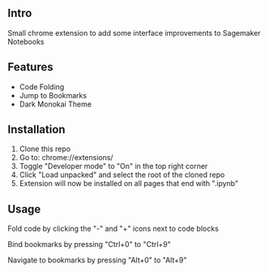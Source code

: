 ## Intro

Small chrome extension to add some interface improvements to Sagemaker Notebooks

## Features

* Code Folding
* Jump to Bookmarks
* Dark Monokai Theme

## Installation

1. Clone this repo
2. Go to: chrome://extensions/
3. Toggle "Developer mode" to "On" in the top right corner
4. Click "Load unpacked" and select the root of the cloned repo
5. Extension will now be installed on all pages that end with ".ipynb"

## Usage

Fold code by clicking the "-" and "+" icons next to code blocks

Bind bookmarks by pressing "Ctrl+0" to "Ctrl+9"

Navigate to bookmarks by pressing "Alt+0" to "Alt+9"